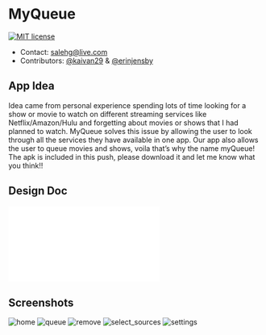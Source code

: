 # MyQueue
[![MIT license](https://img.shields.io/badge/license-MIT-lightgrey.svg)](https://raw.githubusercontent.com/qirh/MyQueue/master/LICENSE)
* Contact: salehg@live.com
* Contributors: [@kaivan29](https://github.com/kaivan29) & [@erinjensby](https://github.com/erinjensby)

## App Idea
  Idea came from personal experience spending lots of time looking for a show or movie to watch on different streaming services like Netflix/Amazon/Hulu and forgetting about movies or shows that I had planned to watch. MyQueue solves this issue by allowing the user  to look through all the services they have available in one app.  Our app also allows the user to queue movies and shows, voila that’s why the name myQueue! The apk is included in this push, please download it and let me know what you think!!

## Design Doc
  ![MyQueue design doc](MyQueue.pdf?raw=true "MyQueue design doc")

## Screenshots
  ![home](/screenshots/home_page.png?raw=true "home")
  ![queue](/screenshots/myqueue.png?raw=true "queue")
  ![remove](/screenshots/remove.png?raw=true "remove")
  ![select_sources](/screenshots/select_sources.png?raw=true "select_sources")
  ![settings](/screenshots/settings.png?raw=true "settings")

